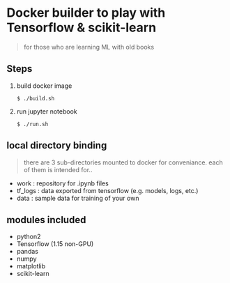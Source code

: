 # Docker builder to play with Tensorflow & scikit-learn 
> for those who are learning ML with old books


## Steps
1. build docker image
    ```shell
    $ ./build.sh
    ```
2. run jupyter notebook
   ```shell
   $ ./run.sh
   ```

## local directory binding
> there are 3 sub-directories mounted to docker for conveniance. each of them is intended for..
- work : repository for .ipynb files
- tf_logs : data exported from tensorflow (e.g. models, logs, etc.)
- data : sample data for training of your own

## modules included
* python2
* Tensorflow (1.15 non-GPU)
* pandas 
* numpy 
* matplotlib
* scikit-learn 